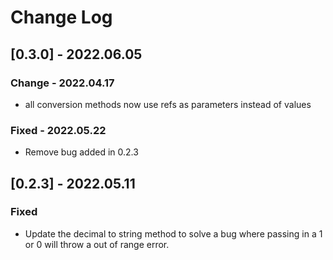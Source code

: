 # Change Log

## [0.3.0] - 2022.06.05 

### Change - 2022.04.17
- all conversion methods now use refs as parameters instead of values

### Fixed - 2022.05.22
- Remove bug added in 0.2.3 

## [0.2.3] - 2022.05.11

### Fixed 
- Update the decimal to string method to solve a bug where passing in a 1 or 0 will throw a out	  of range error. 